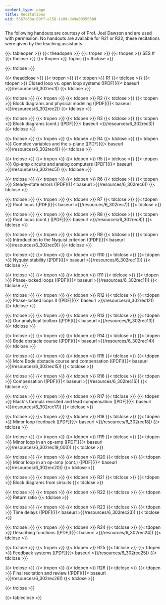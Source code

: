 ```yaml
---
content_type: page
title: Recitations
uid: 5667c63a-09ff-e158-1e89-d49a0035050d
---
```


The following handouts are courtesy of Prof. Joel Dawson and are used with permission. No handouts are available for R21 or R22; these recitations were given by the teaching assistants.

{{< tableopen >}}
{{< theadopen >}}
{{< tropen >}}
{{< thopen >}}
SES #
{{< thclose >}}
{{< thopen >}}
Topics
{{< thclose >}}

{{< trclose >}}

{{< theadclose >}}
{{< tropen >}}
{{< tdopen >}}
R1
{{< tdclose >}}
{{< tdopen >}}
Closed loop vs. open loop systems ([PDF]({{< baseurl >}}/resources/6_302rec1))
{{< tdclose >}}

{{< trclose >}}
{{< tropen >}}
{{< tdopen >}}
R2
{{< tdclose >}}
{{< tdopen >}}
Block diagrams and physical modeling ([PDF]({{< baseurl >}}/resources/6_302rec2))
{{< tdclose >}}

{{< trclose >}}
{{< tropen >}}
{{< tdopen >}}
R3
{{< tdclose >}}
{{< tdopen >}}
Block diagrams (cont.) ([PDF]({{< baseurl >}}/resources/6_302rec3))
{{< tdclose >}}

{{< trclose >}}
{{< tropen >}}
{{< tdopen >}}
R4
{{< tdclose >}}
{{< tdopen >}}
Complex variables and the s-plane ([PDF]({{< baseurl >}}/resources/6_302rec4))
{{< tdclose >}}

{{< trclose >}}
{{< tropen >}}
{{< tdopen >}}
R5
{{< tdclose >}}
{{< tdopen >}}
Op-amp circuits and analog computers ([PDF]({{< baseurl >}}/resources/6_302rec5))
{{< tdclose >}}

{{< trclose >}}
{{< tropen >}}
{{< tdopen >}}
R6
{{< tdclose >}}
{{< tdopen >}}
Steady-state errors ([PDF]({{< baseurl >}}/resources/6_302rec6))
{{< tdclose >}}

{{< trclose >}}
{{< tropen >}}
{{< tdopen >}}
R7
{{< tdclose >}}
{{< tdopen >}}
Root locus ([PDF]({{< baseurl >}}/resources/6_302rec7))
{{< tdclose >}}

{{< trclose >}}
{{< tropen >}}
{{< tdopen >}}
R8
{{< tdclose >}}
{{< tdopen >}}
Root locus (cont.) ([PDF]({{< baseurl >}}/resources/6_302rec8))
{{< tdclose >}}

{{< trclose >}}
{{< tropen >}}
{{< tdopen >}}
R9
{{< tdclose >}}
{{< tdopen >}}
Introduction to the Nyquist criterion ([PDF]({{< baseurl >}}/resources/6_302rec9))
{{< tdclose >}}

{{< trclose >}}
{{< tropen >}}
{{< tdopen >}}
R10
{{< tdclose >}}
{{< tdopen >}}
Nyquist stability ([PDF]({{< baseurl >}}/resources/6_302rec10))
{{< tdclose >}}

{{< trclose >}}
{{< tropen >}}
{{< tdopen >}}
R11
{{< tdclose >}}
{{< tdopen >}}
Phase-locked loops ([PDF]({{< baseurl >}}/resources/6_302rec11))
{{< tdclose >}}

{{< trclose >}}
{{< tropen >}}
{{< tdopen >}}
R12
{{< tdclose >}}
{{< tdopen >}}
Phase-locked loops II ([PDF]({{< baseurl >}}/resources/6_302rec12))
{{< tdclose >}}

{{< trclose >}}
{{< tropen >}}
{{< tdopen >}}
R13
{{< tdclose >}}
{{< tdopen >}}
Our analytical toolbox ([PDF]({{< baseurl >}}/resources/6_302rec13))
{{< tdclose >}}

{{< trclose >}}
{{< tropen >}}
{{< tdopen >}}
R14
{{< tdclose >}}
{{< tdopen >}}
Bode obstacle course ([PDF]({{< baseurl >}}/resources/6_302rec14))
{{< tdclose >}}

{{< trclose >}}
{{< tropen >}}
{{< tdopen >}}
R15
{{< tdclose >}}
{{< tdopen >}}
More Bode obstacle course and compensation ([PDF]({{< baseurl >}}/resources/6_302rec15))
{{< tdclose >}}

{{< trclose >}}
{{< tropen >}}
{{< tdopen >}}
R16
{{< tdclose >}}
{{< tdopen >}}
Compensation ([PDF]({{< baseurl >}}/resources/6_302rec16))
{{< tdclose >}}

{{< trclose >}}
{{< tropen >}}
{{< tdopen >}}
R17
{{< tdclose >}}
{{< tdopen >}}
Black's formula revisited and lead compensation ([PDF]({{< baseurl >}}/resources/6_302rec17))
{{< tdclose >}}

{{< trclose >}}
{{< tropen >}}
{{< tdopen >}}
R18
{{< tdclose >}}
{{< tdopen >}}
Minor loop feedback ([PDF]({{< baseurl >}}/resources/6_302rec18))
{{< tdclose >}}

{{< trclose >}}
{{< tropen >}}
{{< tdopen >}}
R19
{{< tdclose >}}
{{< tdopen >}}
Minor loop in an op-amp ([PDF]({{< baseurl >}}/resources/6_302rec19_000))
{{< tdclose >}}

{{< trclose >}}
{{< tropen >}}
{{< tdopen >}}
R20
{{< tdclose >}}
{{< tdopen >}}
Minor loop in an op-amp (cont.) ([PDF]({{< baseurl >}}/resources/6_302rec20))
{{< tdclose >}}

{{< trclose >}}
{{< tropen >}}
{{< tdopen >}}
R21
{{< tdclose >}}
{{< tdopen >}}
Block diagrams from circuits
{{< tdclose >}}

{{< trclose >}}
{{< tropen >}}
{{< tdopen >}}
R22
{{< tdclose >}}
{{< tdopen >}}
Return ratio
{{< tdclose >}}

{{< trclose >}}
{{< tropen >}}
{{< tdopen >}}
R23
{{< tdclose >}}
{{< tdopen >}}
Time delays ([PDF]({{< baseurl >}}/resources/6_302rec23))
{{< tdclose >}}

{{< trclose >}}
{{< tropen >}}
{{< tdopen >}}
R24
{{< tdclose >}}
{{< tdopen >}}
Describing functions ([PDF]({{< baseurl >}}/resources/6_302rec24))
{{< tdclose >}}

{{< trclose >}}
{{< tropen >}}
{{< tdopen >}}
R25
{{< tdclose >}}
{{< tdopen >}}
Feedback systems ([PDF]({{< baseurl >}}/resources/6_302rec25))
{{< tdclose >}}

{{< trclose >}}
{{< tropen >}}
{{< tdopen >}}
R26
{{< tdclose >}}
{{< tdopen >}}
Final recitation and review ([PDF]({{< baseurl >}}/resources/6_302rec26))
{{< tdclose >}}

{{< trclose >}}

{{< tableclose >}}